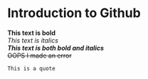 # Introduction to Github
**This text is bold**\
*This  text is italics*\
***This text is both bold and italics***\
~~OOPS I made an error~~

`
This is a quote
`



















